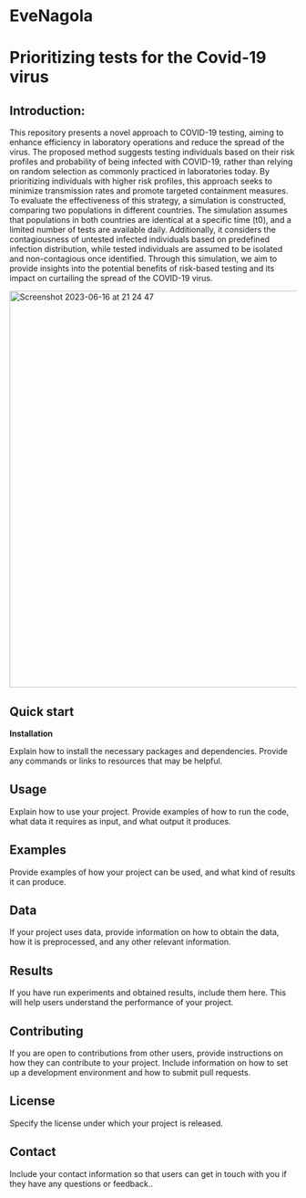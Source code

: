 # EveNagola

# Prioritizing tests for the Covid-19 virus

## Introduction:


This repository presents a novel approach to COVID-19 testing, aiming to enhance efficiency in laboratory operations and reduce the spread of the virus. The proposed method suggests testing individuals based on their risk profiles and probability of being infected with COVID-19, rather than relying on random selection as commonly practiced in laboratories today. By prioritizing individuals with higher risk profiles, this approach seeks to minimize transmission rates and promote targeted containment measures. To evaluate the effectiveness of this strategy, a simulation is constructed, comparing two populations in different countries. The simulation assumes that populations in both countries are identical at a specific time (t0), and a limited number of tests are available daily. Additionally, it considers the contagiousness of untested infected individuals based on predefined infection distribution, while tested individuals are assumed to be isolated and non-contagious once identified. Through this simulation, we aim to provide insights into the potential benefits of risk-based testing and its impact on curtailing the spread of the COVID-19 virus.

<img width="695" alt="Screenshot 2023-06-16 at 21 24 47" src="https://github.com/Eliorsh/Prioritizing-tests-for-the-Covid-19-virus/assets/63776265/9617bf5b-855c-4278-8aad-7bc8d7cc4064">



## Quick start
__Installation__

Explain how to install the necessary packages and dependencies. Provide any commands or links to resources that may be helpful.

## Usage

Explain how to use your project. Provide examples of how to run the code, what data it requires as input, and what output it produces.

## Examples

Provide examples of how your project can be used, and what kind of results it can produce.

## Data

If your project uses data, provide information on how to obtain the data, how it is preprocessed, and any other relevant information.

## Results

If you have run experiments and obtained results, include them here. This will help users understand the performance of your project.

## Contributing

If you are open to contributions from other users, provide instructions on how they can contribute to your project. Include information on how to set up a development environment and how to submit pull requests.

## License

Specify the license under which your project is released.

## Contact

Include your contact information so that users can get in touch with you if they have any questions or feedback..

